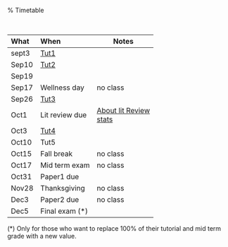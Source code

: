 % Timetable


<br clear=all>

|What  | When            |  Notes  |
|:-----|:----------------|---------|
|sept3 | [Tut1](hw1.html)            |         |
|Sep10  | [Tut2](hw2.html)            |         |
|Sep19 |             |         |
|Sep17 | Wellness day    | no class|
|Sep26 | [Tut3](hw3.html)            |         |
|Oct1  | Lit review due  |  [About lit Review](litreview.html)   <br>[stats](stats.html)    |
|Oct3  | [Tut4](hw4.html)            |         |
|Oct10 | Tut5    |         |
|Oct15 | Fall break      | no class|
|Oct17 | Mid term exam | no class|
|Oct31 | Paper1 due      |         |
|Nov28 | Thanksgiving    | no class|
|Dec3  | Paper2 due      | no class|
|Dec5  | Final exam (\*) |         |

(\*) Only for those who want to replace 100% of their tutorial and mid term grade with a new value.


